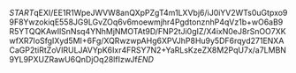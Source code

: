$START$qEXI/EE1R1WpeJWVW8anQXpPZgT4m1LXVbj6/iJ0iYV2WTs0uGtpxo99F8YwzokiqE558JG9LGvZOq6v6moewmjhr4PgdtonznhP4qVz1b+wO6aB9R5YTQQKAwIlSnNsq4YNhMjNMOTAt9D/FNP2tJi0gIZ/X4ixN0eJ8rSnOO7XKwfXR7IoSfgIXyd5MI+6Fg/XQRwzwpAHg6XPVJhP8Hu9y5DF6rqyd271ENXACaGP2tiRtZoVIRULJAVYpK6Ixr4FRSY7N2+YaRLsKzeZX8M2PqU7x/a7LMBN9YL9PXUZRawU6QnDjOq28lfIzwJf$END$